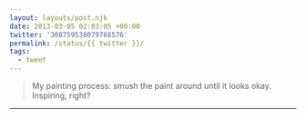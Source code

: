 ```yaml
---
layout: layouts/post.njk
date: 2013-03-05 02:03:05 +00:00
twitter: '308759538079768576'
permalink: /status/{{ twitter }}/
tags: 
  - tweet
---
```


> My painting process: smush the paint around until it looks okay. Inspiring, right?

---
